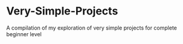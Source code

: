 # Very-Simple-Projects

A compilation of my exploration of very simple projects for complete beginner level
